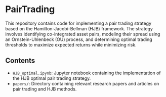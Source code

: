 # PairTrading

This repository contains code for implementing a pair trading strategy based on the Hamilton-Jacobi-Bellman (HJB) framework. The strategy involves identifying co-integrated asset pairs, modeling their spread using an Ornstein-Uhlenbeck (OU) process, and determining optimal trading thresholds to maximize expected returns while minimizing risk.

## Contents
- `HJB_optimal.ipynb`: Jupyter notebook containing the implementation of the HJB optimal pair trading strategy.
- `papers/`: Directory containing relevant research papers and articles on pair trading and HJB methods.


